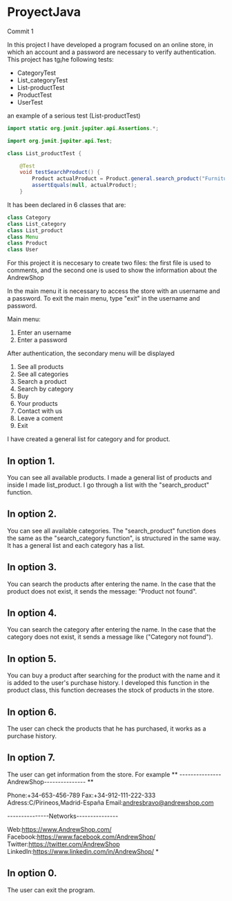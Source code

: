 # ProyectJava
Commit 1


In this project I have developed a program focused on an online store, in which an account and a password are necessary to verify authentication.
This project has tg¡he following tests:
- CategoryTest
- List_categoryTest
- List-productTest
- ProductTest
- UserTest

an example of a serious test (List-productTest)
```java
import static org.junit.jupiter.api.Assertions.*;

import org.junit.jupiter.api.Test;

class List_productTest {

	@Test
	void testSearchProduct() {
		Product actualProduct = Product.general.search_product("Furniture");
		assertEquals(null, actualProduct);
	}
```

It has been declared in 6 classes that are:
```java 
class Category
class List_category
class List_product
class Menu
class Product
class User
```
For this project it is neccesary to create two files: the first file is used to comments, and the second one is used to show the information about the AndrewShop




In the main menu it is necessary to access the store with an username and a password.
To exit the main menu, type "exit" in the username and password.

Main menu:

1. Enter an username
2. Enter a password


After authentication, the secondary menu will be displayed

1. See all products
2. See all categories
3. Search a product
4. Search by category
5. Buy
6. Your products
7. Contact with us
8. Leave a coment
0. Exit

I have created a general list for category and for product.

## In option 1. 
You can see all available products. 
I made a general list of products and inside I made list_product. 
I go through a list with  the "search_product" function.

## In option 2. 
You can see all available categories.
The "search_product" function does the same as the "search_category function", is structured in the same way.
It has a general list and each category has a list.

## In option 3. 
You can search the products after entering the name. 
In the case that the product does not exist, it sends the message: "Product not found".

## In option 4. 
You can search the category after entering the name.
In the case that the category does not exist, it sends a message like ("Category not found").

## In option 5. 
You can buy a product after searching for the product with the name and it is added to the user's purchase history. I developed this function in the product class, this function decreases the stock of products in the store.

## In option 6. 
The user can check the products that he has purchased, it works as a purchase history.

## In option 7.

The user can get information from the store. For example
** ---------------AndrewShop--------------- **

Phone:+34-653-456-789
Fax:+34-912-111-222-333
Adress:C/Pirineos,Madrid-España
Email:andresbravo@andrewshop.com

---------------Networks---------------

Web:https://www.AndrewShop.com/
Facebook:https://www.facebook.com/AndrewShop/
Twitter:https://twitter.com/AndrewShop
LinkedIn:https://www.linkedin.com/in/AndrewShop/ *

## In option 0.
The user can exit the program.

